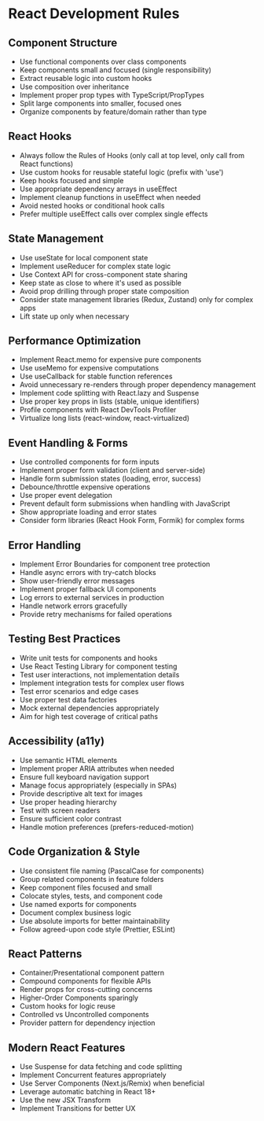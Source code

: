 # React Development Rules

## Component Structure
- Use functional components over class components
- Keep components small and focused (single responsibility)
- Extract reusable logic into custom hooks
- Use composition over inheritance
- Implement proper prop types with TypeScript/PropTypes
- Split large components into smaller, focused ones
- Organize components by feature/domain rather than type

## React Hooks
- Always follow the Rules of Hooks (only call at top level, only call from React functions)
- Use custom hooks for reusable stateful logic (prefix with 'use')
- Keep hooks focused and simple
- Use appropriate dependency arrays in useEffect
- Implement cleanup functions in useEffect when needed
- Avoid nested hooks or conditional hook calls
- Prefer multiple useEffect calls over complex single effects

## State Management
- Use useState for local component state
- Implement useReducer for complex state logic
- Use Context API for cross-component state sharing
- Keep state as close to where it's used as possible
- Avoid prop drilling through proper state composition
- Consider state management libraries (Redux, Zustand) only for complex apps
- Lift state up only when necessary

## Performance Optimization
- Implement React.memo for expensive pure components
- Use useMemo for expensive computations
- Use useCallback for stable function references
- Avoid unnecessary re-renders through proper dependency management
- Implement code splitting with React.lazy and Suspense
- Use proper key props in lists (stable, unique identifiers)
- Profile components with React DevTools Profiler
- Virtualize long lists (react-window, react-virtualized)

## Event Handling & Forms
- Use controlled components for form inputs
- Implement proper form validation (client and server-side)
- Handle form submission states (loading, error, success)
- Debounce/throttle expensive operations
- Use proper event delegation
- Prevent default form submissions when handling with JavaScript
- Show appropriate loading and error states
- Consider form libraries (React Hook Form, Formik) for complex forms

## Error Handling
- Implement Error Boundaries for component tree protection
- Handle async errors with try-catch blocks
- Show user-friendly error messages
- Implement proper fallback UI components
- Log errors to external services in production
- Handle network errors gracefully
- Provide retry mechanisms for failed operations

## Testing Best Practices
- Write unit tests for components and hooks
- Use React Testing Library for component testing
- Test user interactions, not implementation details
- Implement integration tests for complex user flows
- Test error scenarios and edge cases
- Use proper test data factories
- Mock external dependencies appropriately
- Aim for high test coverage of critical paths

## Accessibility (a11y)
- Use semantic HTML elements
- Implement proper ARIA attributes when needed
- Ensure full keyboard navigation support
- Manage focus appropriately (especially in SPAs)
- Provide descriptive alt text for images
- Use proper heading hierarchy
- Test with screen readers
- Ensure sufficient color contrast
- Handle motion preferences (prefers-reduced-motion)

## Code Organization & Style
- Use consistent file naming (PascalCase for components)
- Group related components in feature folders
- Keep component files focused and small
- Colocate styles, tests, and component code
- Use named exports for components
- Document complex business logic
- Use absolute imports for better maintainability
- Follow agreed-upon code style (Prettier, ESLint)

## React Patterns
- Container/Presentational component pattern
- Compound components for flexible APIs
- Render props for cross-cutting concerns
- Higher-Order Components sparingly
- Custom hooks for logic reuse
- Controlled vs Uncontrolled components
- Provider pattern for dependency injection

## Modern React Features
- Use Suspense for data fetching and code splitting
- Implement Concurrent features appropriately
- Use Server Components (Next.js/Remix) when beneficial
- Leverage automatic batching in React 18+
- Use the new JSX Transform
- Implement Transitions for better UX